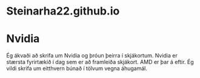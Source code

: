 # Steinarha22.github.io
# Nvidia

Ég ákvaði að skrifa um Nvidia og þróun þeirra í skjákortum. Nvidia er stærsta fyrirtækið í dag sem er að framleiða skjákort. 
AMD er þar á eftir.
Ég vildi skrifa um eitthvern búnað í tölvum vegna áhugamál. 
